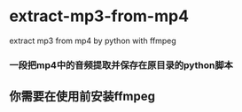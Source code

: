 # extract-mp3-from-mp4
extract mp3 from mp4  by python with ffmpeg

### 一段把mp4中的音频提取并保存在原目录的python脚本
## 你需要在使用前安装ffmpeg

